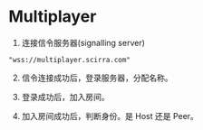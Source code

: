 # Multiplayer

1. 连接信令服务器(signalling server)

```
"wss://multiplayer.scirra.com"
```

2. 信令连接成功后，登录服务器，分配名称。

3. 登录成功后，加入房间。

4. 加入房间成功后，判断身份。是 Host 还是 Peer。

